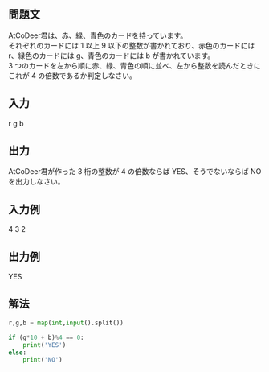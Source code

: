 ## 問題文
AtCoDeer君は、赤、緑、青色のカードを持っています。  
それぞれのカードには 1 以上 9 以下の整数が書かれており、赤色のカードには r、緑色のカードには g、青色のカードには b が書かれています。  
3 つのカードを左から順に赤、緑、青色の順に並べ、左から整数を読んだときにこれが 4 の倍数であるか判定しなさい。  
## 入力
r g b
## 出力
AtCoDeer君が作った 3 桁の整数が 4 の倍数ならば YES、そうでないならば NO を出力しなさい。
## 入力例
4 3 2
## 出力例
YES
## 解法

```python
r,g,b = map(int,input().split())

if (g*10 + b)%4 == 0:
    print('YES')
else:
    print('NO') 